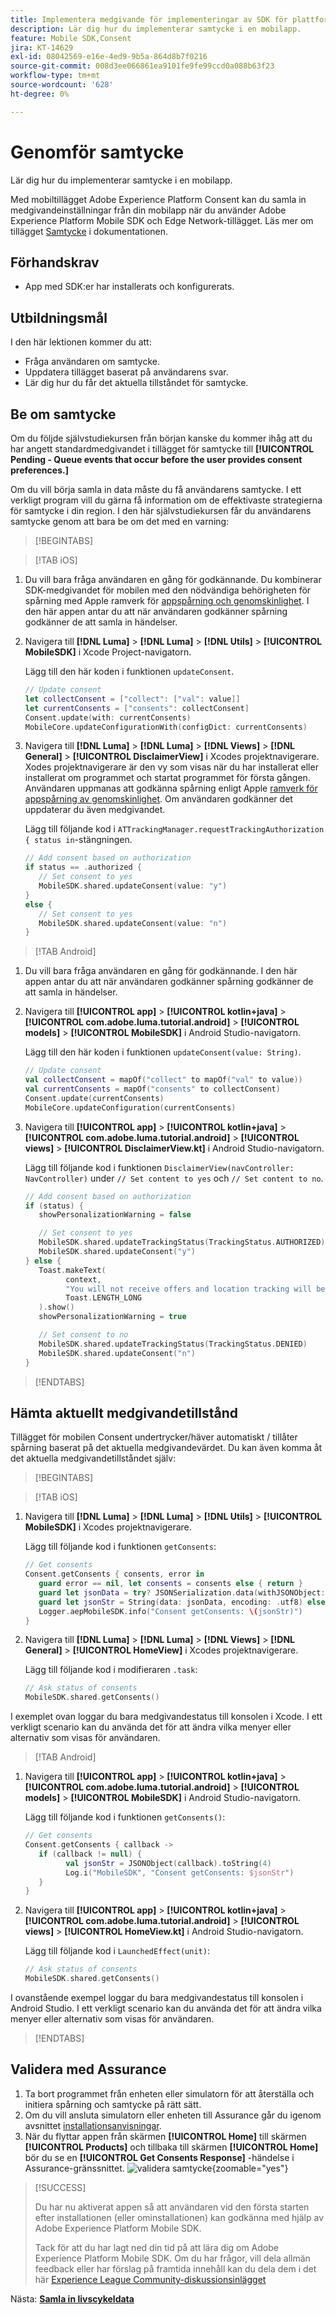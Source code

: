```yaml
---
title: Implementera medgivande för implementeringar av SDK för plattformsmobiler
description: Lär dig hur du implementerar samtycke i en mobilapp.
feature: Mobile SDK,Consent
jira: KT-14629
exl-id: 08042569-e16e-4ed9-9b5a-864d8b7f0216
source-git-commit: 008d3ee066861ea9101fe9fe99ccd0a088b63f23
workflow-type: tm+mt
source-wordcount: '628'
ht-degree: 0%

---
```


# Genomför samtycke

Lär dig hur du implementerar samtycke i en mobilapp.

Med mobiltillägget Adobe Experience Platform Consent kan du samla in medgivandeinställningar från din mobilapp när du använder Adobe Experience Platform Mobile SDK och Edge Network-tillägget. Läs mer om tillägget [Samtycke](https://developer.adobe.com/client-sdks/documentation/consent-for-edge-network/) i dokumentationen.

## Förhandskrav

* App med SDK:er har installerats och konfigurerats.

## Utbildningsmål

I den här lektionen kommer du att:

* Fråga användaren om samtycke.
* Uppdatera tillägget baserat på användarens svar.
* Lär dig hur du får det aktuella tillståndet för samtycke.

## Be om samtycke

Om du följde självstudiekursen från början kanske du kommer ihåg att du har angett standardmedgivandet i tillägget för samtycke till **[!UICONTROL Pending - Queue events that occur before the user provides consent preferences.]**

Om du vill börja samla in data måste du få användarens samtycke. I ett verkligt program vill du gärna få information om de effektivaste strategierna för samtycke i din region. I den här självstudiekursen får du användarens samtycke genom att bara be om det med en varning:

>[!BEGINTABS]

>[!TAB iOS]

1. Du vill bara fråga användaren en gång för godkännande. Du kombinerar SDK-medgivandet för mobilen med den nödvändiga behörigheten för spårning med Apple ramverk för [appspårning och genomskinlighet](https://developer.apple.com/documentation/apptrackingtransparency). I den här appen antar du att när användaren godkänner spårning godkänner de att samla in händelser.

1. Navigera till **[!DNL Luma]** > **[!DNL Luma]** > **[!DNL Utils]** > **[!UICONTROL MobileSDK]** i Xcode Project-navigatorn.

   Lägg till den här koden i funktionen `updateConsent`.

   ```swift
   // Update consent
   let collectConsent = ["collect": ["val": value]]
   let currentConsents = ["consents": collectConsent]
   Consent.update(with: currentConsents)
   MobileCore.updateConfigurationWith(configDict: currentConsents)
   ```

1. Navigera till **[!DNL Luma]** > **[!DNL Luma]** > **[!DNL Views]** > **[!DNL General]** > **[!UICONTROL DisclaimerView]** i Xcodes projektnavigerare. Xodes projektnavigerare är den vy som visas när du har installerat eller installerat om programmet och startat programmet för första gången. Användaren uppmanas att godkänna spårning enligt Apple [ramverk för appspårning av genomskinlighet](https://developer.apple.com/documentation/apptrackingtransparency). Om användaren godkänner det uppdaterar du även medgivandet.

   Lägg till följande kod i `ATTrackingManager.requestTrackingAuthorization { status in`-stängningen.

   ```swift
   // Add consent based on authorization
   if status == .authorized {
      // Set consent to yes
      MobileSDK.shared.updateConsent(value: "y")
   }
   else {
      // Set consent to yes
      MobileSDK.shared.updateConsent(value: "n")
   }
   ```

>[!TAB Android]

1. Du vill bara fråga användaren en gång för godkännande. I den här appen antar du att när användaren godkänner spårning godkänner de att samla in händelser.

1. Navigera till **[!UICONTROL app]** > **[!UICONTROL kotlin+java]** > **[!UICONTROL com.adobe.luma.tutorial.android]** > **[!UICONTROL models]** > **[!UICONTROL MobileSDK]** i Android Studio-navigatorn.

   Lägg till den här koden i funktionen `updateConsent(value: String)`.

   ```kotlin
   // Update consent
   val collectConsent = mapOf("collect" to mapOf("val" to value))
   val currentConsents = mapOf("consents" to collectConsent)
   Consent.update(currentConsents)
   MobileCore.updateConfiguration(currentConsents)
   ```

1. Navigera till **[!UICONTROL app]** > **[!UICONTROL kotlin+java]** > **[!UICONTROL com.adobe.luma.tutorial.android]** > **[!UICONTROL views]** > **[!UICONTROL DisclaimerView.kt]** i Android Studio-navigatorn.

   Lägg till följande kod i funktionen `DisclaimerView(navController: NavController)` under `// Set content to yes` och `// Set content to no`.

   ```kotlin
   // Add consent based on authorization
   if (status) {
      showPersonalizationWarning = false
   
      // Set consent to yes
      MobileSDK.shared.updateTrackingStatus(TrackingStatus.AUTHORIZED)
      MobileSDK.shared.updateConsent("y")
   } else {
      Toast.makeText(
            context,
            "You will not receive offers and location tracking will be disabled.",
            Toast.LENGTH_LONG
      ).show()
      showPersonalizationWarning = true
   
      // Set consent to no
      MobileSDK.shared.updateTrackingStatus(TrackingStatus.DENIED)
      MobileSDK.shared.updateConsent("n")
   }
   ```

>[!ENDTABS]

## Hämta aktuellt medgivandetillstånd

Tillägget för mobilen Consent undertrycker/häver automatiskt / tillåter spårning baserat på det aktuella medgivandevärdet. Du kan även komma åt det aktuella medgivandetillståndet själv:

>[!BEGINTABS]

>[!TAB iOS]

1. Navigera till **[!DNL Luma]** > **[!DNL Luma]** > **[!DNL Utils]** > **[!UICONTROL MobileSDK]** i Xcodes projektnavigerare.

   Lägg till följande kod i funktionen `getConsents`:

   ```swift
   // Get consents
   Consent.getConsents { consents, error in
      guard error == nil, let consents = consents else { return }
      guard let jsonData = try? JSONSerialization.data(withJSONObject: consents, options: .prettyPrinted) else { return }
      guard let jsonStr = String(data: jsonData, encoding: .utf8) else { return }
      Logger.aepMobileSDK.info("Consent getConsents: \(jsonStr)")
   }
   ```

2. Navigera till **[!DNL Luma]** > **[!DNL Luma]** > **[!DNL Views]** > **[!DNL General]** > **[!UICONTROL HomeView]** i Xcodes projektnavigerare.

   Lägg till följande kod i modifieraren `.task`:

   ```swift
   // Ask status of consents
   MobileSDK.shared.getConsents()   
   ```

I exemplet ovan loggar du bara medgivandestatus till konsolen i Xcode. I ett verkligt scenario kan du använda det för att ändra vilka menyer eller alternativ som visas för användaren.

>[!TAB Android]

1. Navigera till **[!UICONTROL app]** > **[!UICONTROL kotlin+java]** > **[!UICONTROL com.adobe.luma.tutorial.android]** > **[!UICONTROL models]** > **[!UICONTROL MobileSDK]** i Android Studio-navigatorn.

   Lägg till följande kod i funktionen `getConsents()`:

   ```kotlin
   // Get consents
   Consent.getConsents { callback ->
      if (callback != null) {
            val jsonStr = JSONObject(callback).toString(4)
            Log.i("MobileSDK", "Consent getConsents: $jsonStr")
      }
   }
   ```

1. Navigera till **[!UICONTROL app]** > **[!UICONTROL kotlin+java]** > **[!UICONTROL com.adobe.luma.tutorial.android]** > **[!UICONTROL views]** > **[!UICONTROL HomeView.kt]** i Android Studio-navigatorn.

   Lägg till följande kod i `LaunchedEffect(unit)`:

   ```kotlin
   // Ask status of consents
   MobileSDK.shared.getConsents()   
   ```

I ovanstående exempel loggar du bara medgivandestatus till konsolen i Android Studio. I ett verkligt scenario kan du använda det för att ändra vilka menyer eller alternativ som visas för användaren.

>[!ENDTABS]

## Validera med Assurance

1. Ta bort programmet från enheten eller simulatorn för att återställa och initiera spårning och samtycke på rätt sätt.
1. Om du vill ansluta simulatorn eller enheten till Assurance går du igenom avsnittet [installationsanvisningar](assurance.md#connecting-to-a-session).
1. När du flyttar appen från skärmen **[!UICONTROL Home]** till skärmen **[!UICONTROL Products]** och tillbaka till skärmen **[!UICONTROL Home]** bör du se en **[!UICONTROL Get Consents Response]** -händelse i Assurance-gränssnittet.
   ![validera samtycke](assets/consent-update.png){zoomable="yes"}


>[!SUCCESS]
>
>Du har nu aktiverat appen så att användaren vid den första starten efter installationen (eller ominstallationen) kan godkänna med hjälp av Adobe Experience Platform Mobile SDK.
>
>Tack för att du har lagt ned din tid på att lära dig om Adobe Experience Platform Mobile SDK. Om du har frågor, vill dela allmän feedback eller har förslag på framtida innehåll kan du dela dem i det här [Experience League Community-diskussionsinlägget](https://experienceleaguecommunities.adobe.com/t5/adobe-experience-platform-data/tutorial-discussion-implement-adobe-experience-cloud-in-mobile/td-p/443796)

Nästa: **[Samla in livscykeldata](lifecycle-data.md)**
